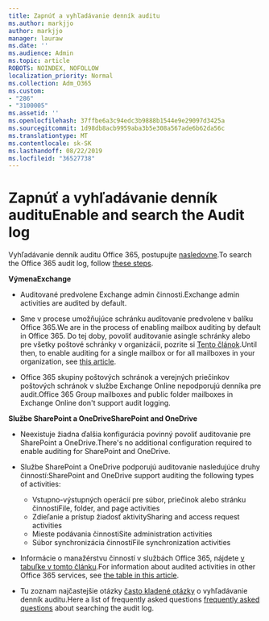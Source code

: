 ```yaml
---
title: Zapnúť a vyhľadávanie denník auditu
ms.author: markjjo
author: markjjo
manager: lauraw
ms.date: ''
ms.audience: Admin
ms.topic: article
ROBOTS: NOINDEX, NOFOLLOW
localization_priority: Normal
ms.collection: Adm_O365
ms.custom:
- "286"
- "3100005"
ms.assetid: ''
ms.openlocfilehash: 37ffbe6a3c94edc3b9888b1544e9e29097d3425a
ms.sourcegitcommit: 1d98db8acb9959aba3b5e308a567ade6b62da56c
ms.translationtype: MT
ms.contentlocale: sk-SK
ms.lasthandoff: 08/22/2019
ms.locfileid: "36527738"
---
```

# <a name="enable-and-search-the-audit-log"></a><span data-ttu-id="c80c5-102">Zapnúť a vyhľadávanie denník auditu</span><span class="sxs-lookup"><span data-stu-id="c80c5-102">Enable and search the Audit log</span></span>

<span data-ttu-id="c80c5-103">Vyhľadávanie denník auditu Office 365, postupujte [nasledovne](https://docs.microsoft.com/office365/securitycompliance/search-the-audit-log-in-security-and-compliance#search-the-audit-log).</span><span class="sxs-lookup"><span data-stu-id="c80c5-103">To search the Office 365 audit log, follow [these steps](https://docs.microsoft.com/office365/securitycompliance/search-the-audit-log-in-security-and-compliance#search-the-audit-log).</span></span>

<span data-ttu-id="c80c5-104">**Výmena**</span><span class="sxs-lookup"><span data-stu-id="c80c5-104">**Exchange**</span></span>

- <span data-ttu-id="c80c5-105">Auditované predvolene Exchange admin činnosti.</span><span class="sxs-lookup"><span data-stu-id="c80c5-105">Exchange admin activities are audited by default.</span></span>

- <span data-ttu-id="c80c5-106">Sme v procese umožňujúce schránku auditovanie predvolene v balíku Office 365.</span><span class="sxs-lookup"><span data-stu-id="c80c5-106">We are in the process of enabling mailbox auditing by default in Office 365.</span></span> <span data-ttu-id="c80c5-107">Do tej doby, povoliť auditovanie asingle schránky alebo pre všetky poštové schránky v organizácii, pozrite si [Tento článok](https://docs.microsoft.com/office365/securitycompliance/enable-mailbox-auditing).</span><span class="sxs-lookup"><span data-stu-id="c80c5-107">Until then, to enable auditing for a single mailbox or for all mailboxes in your organization, see  [this article](https://docs.microsoft.com/office365/securitycompliance/enable-mailbox-auditing).</span></span>

- <span data-ttu-id="c80c5-108">Office 365 skupiny poštových schránok a verejných priečinkov poštových schránok v službe Exchange Online nepodporujú denníka pre audit.</span><span class="sxs-lookup"><span data-stu-id="c80c5-108">Office 365 Group mailboxes and public folder mailboxes in Exchange Online don't support audit logging.</span></span>

<span data-ttu-id="c80c5-109">**Službe SharePoint a OneDrive**</span><span class="sxs-lookup"><span data-stu-id="c80c5-109">**SharePoint and OneDrive**</span></span>

- <span data-ttu-id="c80c5-110">Neexistuje žiadna ďalšia konfigurácia povinný povoliť auditovanie pre SharePoint a OneDrive.</span><span class="sxs-lookup"><span data-stu-id="c80c5-110">There's no additional configuration required to enable auditing for SharePoint and OneDrive.</span></span>

- <span data-ttu-id="c80c5-111">Službe SharePoint a OneDrive podporujú auditovanie nasledujúce druhy činností:</span><span class="sxs-lookup"><span data-stu-id="c80c5-111">SharePoint and OneDrive support auditing the following types of activities:</span></span>

    - <span data-ttu-id="c80c5-112">Vstupno-výstupných operácií pre súbor, priečinok alebo stránku činnosti</span><span class="sxs-lookup"><span data-stu-id="c80c5-112">File, folder, and page activities</span></span>
    - <span data-ttu-id="c80c5-113">Zdieľanie a prístup žiadosť aktivity</span><span class="sxs-lookup"><span data-stu-id="c80c5-113">Sharing and access request activities</span></span>
    - <span data-ttu-id="c80c5-114">Mieste podávania činnosti</span><span class="sxs-lookup"><span data-stu-id="c80c5-114">Site administration activities</span></span>
    - <span data-ttu-id="c80c5-115">Súbor synchronizácia činností</span><span class="sxs-lookup"><span data-stu-id="c80c5-115">File synchronization activities</span></span>

- <span data-ttu-id="c80c5-116">Informácie o manažérstvu činností v službách Office 365, nájdete [v tabuľke v tomto článku](https://docs.microsoft.com/office365/securitycompliance/search-the-audit-log-in-security-and-compliance#audited-activities).</span><span class="sxs-lookup"><span data-stu-id="c80c5-116">For information about audited activities in other Office 365 services, see  [the table in this article](https://docs.microsoft.com/office365/securitycompliance/search-the-audit-log-in-security-and-compliance#audited-activities).</span></span>

- <span data-ttu-id="c80c5-117">Tu zoznam najčastejšie otázky [často kladené otázky](https://docs.microsoft.com/office365/securitycompliance/search-the-audit-log-in-security-and-compliance#frequently-asked-questions) o vyhľadávanie denník auditu.</span><span class="sxs-lookup"><span data-stu-id="c80c5-117">Here a list of frequently asked questions [frequently asked questions](https://docs.microsoft.com/office365/securitycompliance/search-the-audit-log-in-security-and-compliance#frequently-asked-questions) about searching the audit log.</span></span>